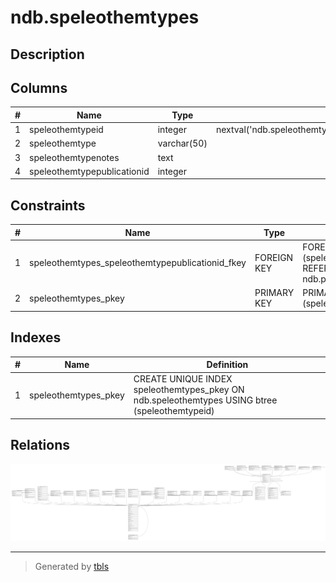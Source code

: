 # ndb.speleothemtypes

## Description

## Columns

| # | Name                        | Type        | Default                                                       | Nullable | Children                              | Parents                                 | Comment |
| - | --------------------------- | ----------- | ------------------------------------------------------------- | -------- | ------------------------------------- | --------------------------------------- | ------- |
| 1 | speleothemtypeid            | integer     | nextval('ndb.speleothemtypes_speleothemtypeid_seq'::regclass) | false    | [ndb.speleothems](ndb.speleothems.md) |                                         |         |
| 2 | speleothemtype              | varchar(50) |                                                               | true     |                                       |                                         |         |
| 3 | speleothemtypenotes         | text        |                                                               | true     |                                       |                                         |         |
| 4 | speleothemtypepublicationid | integer     |                                                               | true     |                                       | [ndb.publications](ndb.publications.md) |         |

## Constraints

| # | Name                                             | Type        | Definition                                                                           |
| - | ------------------------------------------------ | ----------- | ------------------------------------------------------------------------------------ |
| 1 | speleothemtypes_speleothemtypepublicationid_fkey | FOREIGN KEY | FOREIGN KEY (speleothemtypepublicationid) REFERENCES ndb.publications(publicationid) |
| 2 | speleothemtypes_pkey                             | PRIMARY KEY | PRIMARY KEY (speleothemtypeid)                                                       |

## Indexes

| # | Name                 | Definition                                                                                     |
| - | -------------------- | ---------------------------------------------------------------------------------------------- |
| 1 | speleothemtypes_pkey | CREATE UNIQUE INDEX speleothemtypes_pkey ON ndb.speleothemtypes USING btree (speleothemtypeid) |

## Relations

![er](ndb.speleothemtypes.svg)

---

> Generated by [tbls](https://github.com/k1LoW/tbls)